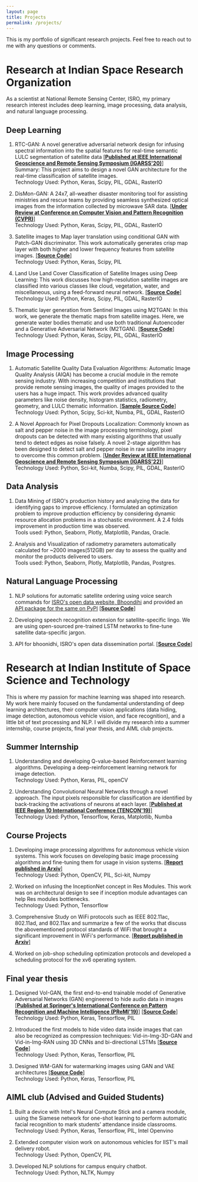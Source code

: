```yaml
---
layout: page
title: Projects
permalink: /projects/
---
```

This is my portfolio of significant research projects. Feel free to reach out to me with any questions or comments. 


# Research at Indian Space Research Organization
As a scientist at National Remote Sensing Center, ISRO, my primary research interest includes deep learning, image processing, data analysis, and natural language processing.
## Deep Learning
1. RTC-GAN: A novel generative adversarial network design for infusing spectral information into the spatial features for real-time semantic LULC segmentation of satellite data [[**Published at IEEE International Geoscience and Remote Sensing Symposium (IGARSS'20)**]](https://ieeexplore.ieee.org/document/9323363)  <br />
Summary: This project aims to design a novel GAN architecture for the real-time classification of satellite images.   <br />
Technology Used: Python, Keras, Scipy, PIL, GDAL, RasterIO

2. DisMon-GAN: A 24x7, all-weather disaster monitoring tool for assisting ministries and rescue teams by providing seamless synthesized optical images from the information collected by microwave SAR data. [[**Under Review at Conference on Computer Vision and Pattern Recognition (CVPR)**]](https://cvpr2022.thecvf.com/)<br />
Technology Used: Python, Keras, Scipy, PIL, GDAL, RasterIO

3. Satellite images to Map layer translation using conditional GAN with Patch-GAN discriminator. This work automatically generates crisp map layer with both higher and lower frequency features from satellite images. [[**Source Code**]](https://github.com/RohitGandikota/Satellite-Images-to-Map-Layer-Translation-Using-Conditional-Patch-GAN)<br />
Technology Used: Python, Keras, Scipy, PIL

4. Land Use Land Cover Classification of Satellite Images using Deep Learning: This work discusses how high-resolution satellite images are classified into various classes like cloud, vegetation, water, and miscellaneous, using a feed-forward neural network. [[**Source Code**]](https://github.com/RohitGandikota/Land-Use-Land-Cover-Classification-of-Satellite-Images-using-Deep-Learning) <br />
Technology Used: Python, Keras, Scipy, PIL, GDAL, RasterIO

5. Thematic layer generation from Sentinel Images using M2TGAN: In this work, we generate the thematic maps from satellite images. Here, we generate water bodies thematic and use both traditional Autoencoder and a Generative Adversarial Network (M2TGAN). [[**Source Code**]](https://github.com/RohitGandikota/Satellite-Images-to-thematic-maps-using-Generative-Adversarial-Networks)<br />
Technology Used: Python, Keras, Scipy, PIL, GDAL, RasterIO

## Image Processing
1. Automatic Satellite Quality Data Evaluation Algorithms: Automatic Image Quality Analysis (AIQA) has become a crucial module in the remote sensing industry. With increasing competition and institutions that provide remote sensing images, the quality of images provided to the users has a huge impact. This work provides advanced quality parameters like noise density, histogram statistics, radiometry, geometry, and LULC thematic information. [[**Sample Source Code**]](https://github.com/RohitGandikota/Automatic-Image-Quality-Analysis) <br />
Technology Used: Python, Scipy, Sci-kit, Numba, PIL, GDAL, RasterIO

2. A Novel Approach for Pixel Dropouts Localization: Commonly known as salt and pepper noise in the image processing terminology, pixel dropouts can be detected with many existing algorithms that usually tend to detect edges as noise falsely. A novel 2-stage algorithm has been designed to detect salt and pepper noise in raw satellite imagery to overcome this common problem. [[**Under Review at IEEE International Geoscience and Remote Sensing Symposium (IGARSS'22)**]](https://www.igarss2022.org/)<br />
Technology Used: Python, Sci-kit, Numba, Scipy, PIL, GDAL, RasterIO

## Data Analysis
1. Data Mining of ISRO's production history and analyzing the data for identifying gaps to improve efficiency. I formulated an optimization problem to improve production efficiency by considering dynamic resource allocation problems in a stochastic environment.  A 2.4 folds improvement in production time was observed. <br />
Tools used: Python, Seaborn, Plotly, Matplotlib, Pandas, Oracle. 

2. Analysis and Visualization of radiometry parameters automatically calculated for ~2000 images(512GB) per day to assess the quality and monitor the products delivered to users. <br />
Tools used: Python, Seaborn, Plotly, Matplotlib, Pandas, Postgres. 

## Natural Language Processing 
1. NLP solutions for automatic satellite ordering using voice search commands for [ISRO's open data website, Bhoondihi](https://bhoonidhi.nrsc.gov.in/bhoonidhi/index.html) and provided an [API package for the same on PyPI](https://pypi.org/project/bhoonidhi/) [[**Source Code**]](https://github.com/RohitGandikota/NLP-based-Smart-Search-for-Satellite-Data-Ordering)

2. Developing speech recognition extension for satellite-specific lingo. We are using open-sourced pre-trained LSTM networks to fine-tune satellite data-specific jargon. 

3. API for bhoonidhi, ISRO's open data dissemination portal. [[**Source Code**]](https://github.com/RohitGandikota/BhoonidhiAPI)

# Research at Indian Institute of Space Science and Technology
This is where my passion for machine learning was shaped into research. My work here mainly focused on the fundamental understanding of deep learning architectures, their computer vision applications (data hiding, image detection, autonomous vehicle vision, and face recognition), and a little bit of text processing and NLP. I will divide my research into a summer internship, course projects, final year thesis, and AIML club projects.

## Summer Internship
1. Understanding and developing Q-value-based Reinforcement learning algorithms. Developing a deep-reinforcement learning network for image detection.<br />
Technology Used: Python, Keras, PIL, openCV<br />

2. Understanding Convolutional Neural Networks through a novel approach. The input pixels responsible for classification are identified by back-tracking the activations of neurons at each layer. [[**Published at IEEE Region 10 International Conference (TENCON'19)**]](https://ieeexplore.ieee.org/document/8929603)  <br />
Technology Used: Python, Tensorflow, Keras, Matplotlib, Numba<br />
## Course Projects
1. Developing image processing algorithms for autonomous vehicle vision systems. This work focuses on developing basic image processing algorithms and fine-tuning them for usage in vision systems. [[**Report published in Arxiv**]](https://arxiv.org/abs/1812.02542)<br />
Technology Used: Python, OpenCV, PIL, Sci-kit, Numpy<br />

2. Worked on infusing the InceptionNet concept in Res Modules. This work was on architectural design to see if inception module advantages can help Res modules bottlenecks. <br />
Technology Used: Python, Tensorflow<br />

3. Comprehensive Study on WiFi protocols such as IEEE 802.11ac, 802.11ad, and 802.11ax and summarize a few of the works that discuss the abovementioned protocol standards of WiFi that brought a significant improvement in WiFi's performance. [[**Report published in Arxiv**]](https://arxiv.org/abs/1811.09391)<br />

4. Worked on job-shop scheduling optimization protocols and developed a scheduling protocol for the xv6 operating system.<br />

## Final year thesis
1. Designed VoI-GAN, the first end-to-end trainable model of Generative Adversarial Networks (GAN) engineered to hide audio data in images [[**Published at Springer's International Conference on Pattern Recognition and Machine Intelligence (PReMI'19)**]](https://link.springer.com/chapter/10.1007/978-3-030-34872-4_43) [[**Source Code**]](https://github.com/RohitGandikota/Hiding-Audio-in-Images-using-Deep-Generative-Network-with-Adversarial-Training) <br />
Technology Used: Python, Keras, Tensorflow, PIL<br />

2. Introduced the first models to hide video data inside images that can also be recognized as compression techniques: Vid-in-Img-3D-GAN and Vid-in-Img-RAN using 3D CNNs and bi-directional LSTMs [[**Source Code**]](https://github.com/RohitGandikota/Hiding-Video-in-Images-using-Deep-Generative-Adversarial-Networks)<br />
Technology Used: Python, Keras, Tensorflow, PIL<br />

3. Designed WM-GAN for watermarking images using GAN and VAE architectures [[**Source Code**]](https://github.com/RohitGandikota/Hiding-Images-using-VAE-Genarative-Adversarial-Networks)<br />
Technology Used: Python, Keras, Tensorflow, PIL<br />

## AIML club (Advised and Guided Students)
1. Built a device with Intel's Neural Compute Stick and a camera module, using the Siamese network for one-shot learning to perform automatic facial recognition to mark students' attendance inside classrooms.<br />
Technology Used: Python, Keras, Tensorflow, PIL, Intel Openvino<br />

2. Extended computer vision work on autonomous vehicles for IIST's mail delivery robot.<br />
Technology Used: Python, OpenCV, PIL<br />

3. Developed NLP solutions for campus enquiry chatbot. <br />
Technology Used: Python, NLTK, Numpy<br />

